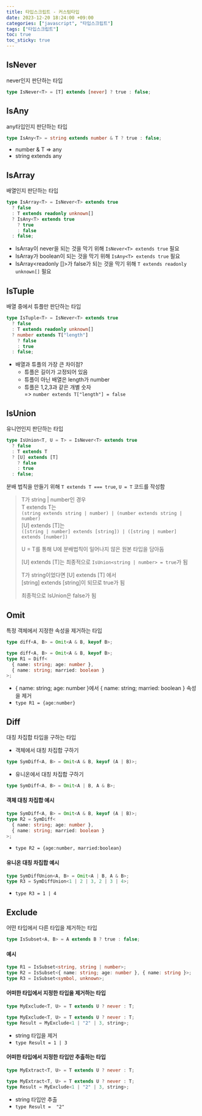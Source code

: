 ```yaml
---
title: 타입스크립트 - 커스텀타입
date: 2023-12-20 18:24:00 +09:00
categories: ["javascript", "타입스크립트"]
tags: ["타입스크립트"]
toc: true
toc_sticky: true
---
```


## IsNever

never인지 판단하는 타입

```ts
type IsNever<T> = [T] extends [never] ? true : false;
```

## IsAny

any타입인지 판단하는 타입

```ts
type IsAny<T> = string extends number & T ? true : false;
```

- number & T => any
- string extends any

## IsArray

배열인지 판단하는 타입

```ts
type IsArray<T> = IsNever<T> extends true
  ? false
  : T extends readonly unknown[]
  ? IsAny<T> extends true
    ? true
    : false
  : false;
```

- IsArray<never>이 never을 되는 것을 막기 위해 `IsNever<T> extends true` 필요
- IsArray<any>가 boolean이 되는 것을 막기 위해 `IsAny<T> extends true` 필요
- IsArray<readonly []>가 false가 되는 것을 막기 위해 `T extends readonly unknown[]` 필요

## IsTuple

배열 중에서 튜플만 판단하는 타입

```ts
type IsTuple<T> = IsNever<T> extends true
  ? false
  : T extends readonly unknown[]
  ? number extends T["length"]
    ? false
    : true
  : false;
```

- 배열과 튜플의 가장 큰 차이점?
  - 튜플은 길이가 고정되어 있음
  - 튜플이 아닌 배열은 length가 number
  - 튜플은 1,2,3과 같은 개별 숫자  
    => `number extends T["length"] = false`

## IsUnion

유니언인지 판단하는 타입

```ts
type IsUnion<T, U = T> = IsNever<T> extends true
  ? false
  : T extends T
  ? [U] extends [T]
    ? false
    : true
  : false;
```

분배 법칙을 만들기 위해 `T extends T === true`, `U = T` 코드를 작성함

> T가 string | number인 경우  
> T extends T는  
> `(string extends string | number) | (number extends string | number)`  
> [U] extends [T]는  
> `([string | number] extends [string]) | ([string | number] extends [number])`
>
> U = T를 통해 U에 분배법칙이 일어나지 않은 원본 타입을 담아둠
>
> [U] extends [T]는 최종적으로 `IsUnion<string | number> = true`가 됨
>
> T가 string이었다면 [U] extends [T] 에서  
> [string] extends [string]이 되므로 true가 됨
>
> 최종적으로 IsUnion<string>은 false가 됨

## Omit

특정 객체에서 지정한 속성을 제거하는 타입

```ts
type diff<A, B> = Omit<A & B, keyof B>;
```

```ts
type diff<A, B> = Omit<A & B, keyof B>;
type R1 = Diff<
  { name: string; age: number },
  { name: string; married: boolean }
>;
```

- { name: string; age: number }에서 { name: string; married: boolean } 속성을 제거
- `type R1 = {age:number}`

## Diff

대칭 차집합 타입을 구하는 타입

- 객체에서 대칭 차집합 구하기

```ts
type SymDiff<A, B> = Omit<A & B, keyof (A | B)>;
```

- 유니온에서 대칭 차집합 구하기

```ts
type SymDiff<A, B> = Omit<A | B, A & B>;
```

#### 객체 대칭 차집합 예시

```ts
type SymDiff<A, B> = Omit<A & B, keyof (A | B)>;
type R2 = SymDiff<
  { name: string; age: number },
  { name: string; married: boolean }
>;
```

- `type R2 = {age:number, married:boolean}`

#### 유니온 대칭 차집합 예시

```ts
type SymDiffUnion<A, B> = Omit<A | B, A & B>;
type R3 = SymDiffUnion<1 | 2 | 3, 2 | 3 | 4>;
```

- `type R3 = 1 | 4`

## Exclude

어떤 타입에서 다른 타입을 제거하는 타입

```ts
type IsSubset<A, B> = A extends B ? true : false;
```

#### 예시

```ts
type R1 = IsSubset<string, string | number>;
type R2 = IsSubset<{ name: string; age: number }, { name: string }>;
type R3 = IsSubset<symbol, unknown>;
```

#### 어떠한 타입에서 지정한 타입을 제거하는 타입

```ts
type MyExclude<T, U> = T extends U ? never : T;
```

```ts
type MyExclude<T, U> = T extends U ? never : T;
type Result = MyExclude<1 | "2" | 3, string>;
```

- string 타입을 제거
- `type Result = 1 | 3`

#### 어떠한 타입에서 지정한 타입만 추출하는 타입

```ts
type MyExtract<T, U> = T extends U ? never : T;
```

```ts
type MyExtract<T, U> = T extends U ? never : T;
type Result = MyExclude<1 | "2" | 3, string>;
```

- string 타입만 추출
- `type Result =  "2"`
